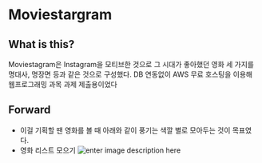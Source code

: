 # Moviestargram

## What is this?
Moviestagram은 Instagram을 모티브한 것으로 그 시대가 좋아했던 영화 세 가지를 명대사, 명장면 등과 같은 것으로 구성했다. DB 연동없이 AWS 무료 호스팅을 이용해 웹프로그래밍 과목 과제 제출용이었다

**Forward**
-------------------------------------------------------
- 이걸 기획할 땐 영화를 볼 때 아래와 같이 풍기는 색깔 별로 모아두는 것이 목표였다.
- 영화 리스트 모으기
![enter image description here](https://lh3.googleusercontent.com/B5UdCeQiEm6TdANlpWvUW_aWcOtiM9Fp11uxa3uxwIrVslrmVwIzcevbOhsj7f18MsW9fKYk1b6MTptnLsa89yItxT2-d3xzd-NSFPL4CZJYffadVrHSR028qyVmf6UvLsfiq6gs2M17NKBKvZpvIVv7KtJg9Iyxr9WyLoH8wPqZDCI4vUTphZnMzht2LF3HPrdfheKc6Sg7ES0PXRYpYxsOJJXg7PX8yyzrMdH3DODnoroOxR3Zxp6_rcUpqur2zVAVQ46ghTLd_HyWvXbQ7S6A1-kFwEpviude9sXspSE9lSkON_qd9S4R-O8CAHITRaue18MLilrt6q7xUqFKdwleGLuPtTx_MMNx2EFM6R1oabm9lMp1dNfwI6Zc-T5V1k8l7R5oCXCLyZx3j6jjzHTVP7QGh3I-oT2rO3IbOxxA-5mqihvSQBUd6XBbzmbwlNij3uSCcc4MJDyqCGWo2m4tzBIs-ikOauURGUy2qiMLzJWNbcf9zgNmN-P9B8wDLuHFKtiGXWdjXGD4kVWhU9dGV9s-jVJlnwmOeK3oGdCi_EYm5yw4rIux9Xv8Dc7bTWxVUTuUzLMpB-FiloKbEvznbAdCUimlCTM5JyXQk71FYvkGatWniQNLLwGswl3tHddqP1KmYzLvfEoibXClElCnGkKbtwyJXC22RTon_fBNUn8Tiu9ZGPAK7d6EjwEzA7yZqI9iJpxqeSzuo3cD8ANO_0nyeQ3h40ZsgDEnZ3iNgVDoCA=w1355-h728-no)
